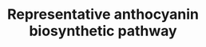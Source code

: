 ---
annotations:
- id: PW:0000522
  parent: classic metabolic pathway
  type: Pathway Ontology
  value: flavonoid biosynthetic pathway
authors:
- Bonohu
description: Representative anthocyanin biosynthetic pathway for red perilla (Perilla
  frutescens)
last-edited: 2023-06-27
organisms:
- Arabidopsis thaliana
redirect_from:
- /index.php/Pathway:WP5391
- /instance/WP5391
- /instance/WP5391_r126834
revision: r126834
schema-jsonld:
- '@context': https://schema.org/
  '@id': https://wikipathways.github.io/pathways/WP5391.html
  '@type': Dataset
  creator:
    '@type': Organization
    name: WikiPathways
  description: Representative anthocyanin biosynthetic pathway for red perilla (Perilla
    frutescens)
  keywords:
  - 4-Coumaroyl-CoA
  - 4CL
  - C4H
  - CHI
  - CHS
  - Cyanidin
  - DFR
  - DL-Phenylalanine
  - F3'H
  - F3H
  - Leucocyanidin
  - Naringenin
  - Naringenin chalcone
  - PAL1
  - dihydrokaempferol
  - dihydroquercetin
  license: CC0
  name: Representative anthocyanin biosynthetic pathway
seo: CreativeWork
title: Representative anthocyanin biosynthetic pathway
wpid: WP5391
---